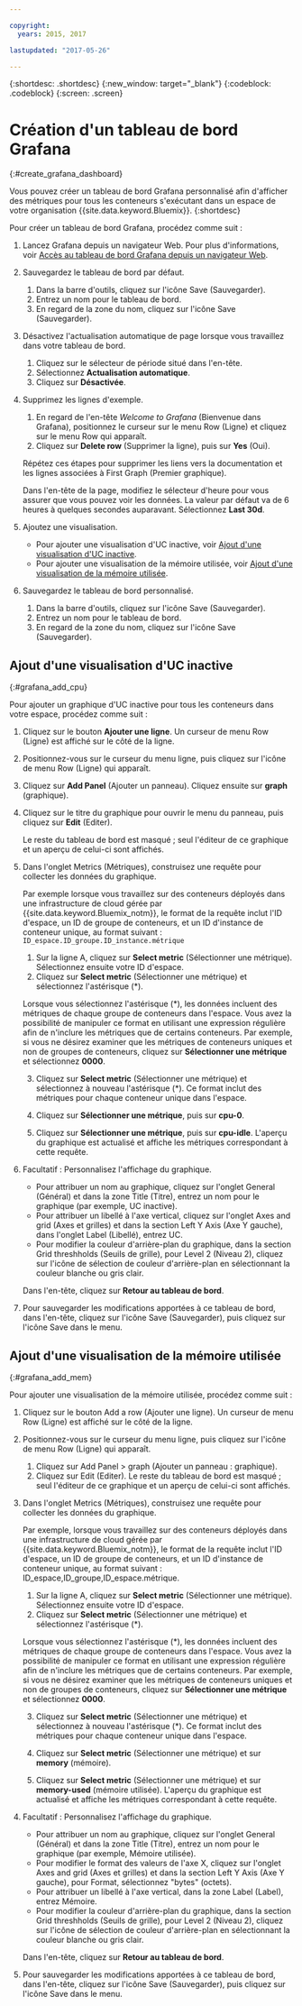 ```yaml
---

copyright:
  years: 2015, 2017

lastupdated: "2017-05-26"

---
```



{:shortdesc: .shortdesc}
{:new_window: target="_blank"}
{:codeblock: .codeblock}
{:screen: .screen}

# Création d'un tableau de bord Grafana
{:#create_grafana_dashboard}

Vous pouvez créer un tableau de bord Grafana personnalisé afin d'afficher des métriques pour tous les conteneurs s'exécutant dans un espace de votre organisation {{site.data.keyword.Bluemix}}.
{:shortdesc}

Pour créer un tableau de bord Grafana, procédez comme suit :

1. Lancez Grafana depuis un navigateur Web. Pour plus d'informations, voir [Accès au tableau de bord Grafana depuis un navigateur Web](navigating_grafana.html#launch_grafana_from_browser).

2. Sauvegardez le tableau de bord par défaut.

    1. Dans la barre d'outils, cliquez sur l'icône Save (Sauvegarder).
    2. Entrez un nom pour le tableau de bord.
    3. En regard de la zone du nom, cliquez sur l'icône Save (Sauvegarder).
   
3. Désactivez l'actualisation automatique de page lorsque vous travaillez dans votre tableau de bord. 

    1. Cliquez sur le sélecteur de période situé dans l'en-tête.
    2. Sélectionnez **Actualisation automatique**.
    3. Cliquez sur **Désactivée**.
 
 5. Supprimez les lignes d'exemple.
 
     1. En regard de l'en-tête *Welcome to Grafana* (Bienvenue dans Grafana), positionnez le curseur sur le menu Row (Ligne) et cliquez sur le menu Row qui apparaît.
     2. Cliquez sur **Delete row** (Supprimer la ligne), puis sur **Yes** (Oui).
     
     Répétez ces étapes pour supprimer les liens vers la documentation et les lignes associées à First Graph (Premier graphique). 
     
     Dans l'en-tête de la page, modifiez le sélecteur d'heure pour vous assurer que vous pouvez voir les données. La valeur par défaut va de 6 heures à quelques secondes auparavant. Sélectionnez
**Last 30d**.
     
6. Ajoutez une visualisation.

    * Pour ajouter une visualisation d'UC inactive, voir [Ajout d'une visualisation d'UC inactive](create_grafana_dashboard.html#grafana_add_cpu).
    * Pour ajouter une visualisation de la mémoire utilisée, voir [Ajout d'une visualisation de la mémoire utilisée](create_grafana_dashboard.html#grafana_add_mem).
        
7. Sauvegardez le tableau de bord personnalisé.

    1. Dans la barre d'outils, cliquez sur l'icône Save (Sauvegarder).
    2. Entrez un nom pour le tableau de bord.
    3. En regard de la zone du nom, cliquez sur l'icône Save (Sauvegarder).
    

## Ajout d'une visualisation d'UC inactive
{:#grafana_add_cpu}

Pour ajouter un graphique d'UC inactive pour tous les conteneurs dans votre espace, procédez comme suit :

1. Cliquez sur le bouton **Ajouter une ligne**. Un curseur de menu Row (Ligne) est affiché sur le côté de la ligne.
    
2. Positionnez-vous sur le curseur du menu ligne, puis cliquez sur l'icône de menu Row (Ligne) qui apparaît.

3. Cliquez sur **Add Panel** (Ajouter un panneau). Cliquez ensuite sur **graph** (graphique).

4. Cliquez sur le titre du graphique pour ouvrir le menu du panneau, puis cliquez sur **Edit** (Editer). 

    Le reste du tableau de bord est masqué ; seul l'éditeur de ce graphique et un aperçu de celui-ci sont affichés.
    
5. Dans l'onglet Metrics (Métriques), construisez une requête pour collecter les données du graphique. 

    Par exemple lorsque vous travaillez sur des conteneurs déployés dans une infrastructure de cloud gérée par {{site.data.keyword.Bluemix_notm}}, le format de la requête inclut l'ID d'espace, un ID de groupe de conteneurs, et un ID d'instance de conteneur unique, au format suivant : `ID_espace.ID_groupe.ID_instance.métrique`
        
    1. Sur la ligne A, cliquez sur **Select metric** (Sélectionner une métrique). Sélectionnez ensuite votre ID d'espace.
    2. Cliquez sur **Select metric** (Sélectionner une métrique) et sélectionnez l'astérisque (\*).
    
    Lorsque vous sélectionnez l'astérisque (\*), les données incluent des métriques de chaque groupe de conteneurs dans l'espace. Vous avez la possibilité de manipuler ce format en utilisant une expression régulière afin de n'inclure les métriques que de certains conteneurs. Par exemple, si vous ne
désirez examiner que les métriques de conteneurs uniques et non de groupes de conteneurs, cliquez sur
**Sélectionner une métrique** et sélectionnez **0000**.
        
    3. Cliquez sur **Select metric** (Sélectionner une métrique) et sélectionnez à nouveau l'astérisque (\*). Ce format inclut des métriques pour chaque conteneur unique dans l'espace.
        
    4. Cliquez sur **Sélectionner une métrique**, puis sur **cpu-0**.
        
    5. Cliquez sur **Sélectionner une métrique**, puis sur **cpu-idle**. L'aperçu du graphique est actualisé et affiche les métriques correspondant à cette requête.
    
6. Facultatif : Personnalisez l'affichage du graphique.
    
    * Pour attribuer un nom au graphique, cliquez sur l'onglet General (Général) et dans la zone Title (Titre), entrez un nom pour le graphique (par exemple, UC inactive).
    * Pour attribuer un libellé à l'axe vertical, cliquez sur l'onglet Axes and grid (Axes et grilles) et dans la section Left Y Axis (Axe Y gauche), dans l'onglet Label (Libellé), entrez UC.
    * Pour modifier la couleur d'arrière-plan du graphique, dans la section Grid threshholds (Seuils de grille), pour Level 2 (Niveau 2), cliquez sur l'icône de sélection de couleur d'arrière-plan en sélectionnant la couleur blanche ou gris clair.
    
    Dans l'en-tête, cliquez sur **Retour au tableau de bord**.
    
7. Pour sauvegarder les modifications apportées à ce tableau de bord, dans l'en-tête, cliquez sur l'icône Save (Sauvegarder), puis cliquez sur l'icône Save dans le menu.


## Ajout d'une visualisation de la mémoire utilisée
{:#grafana_add_mem}

Pour ajouter une visualisation de la mémoire utilisée, procédez comme suit :

1. Cliquez sur le bouton Add a row (Ajouter une ligne). Un curseur de menu Row (Ligne) est affiché sur le côté de la ligne.
   
2. Positionnez-vous sur le curseur du menu ligne, puis cliquez sur l'icône de menu Row (Ligne) qui apparaît.

    1. Cliquez sur Add Panel > graph (Ajouter un panneau : graphique).
    2. Cliquez sur Edit (Editer). Le reste du tableau de bord est masqué ; seul l'éditeur de ce graphique et un aperçu de celui-ci sont affichés.
    
3. Dans l'onglet Metrics (Métriques), construisez une requête pour collecter les données du graphique. 

    Par exemple, lorsque vous travaillez sur des conteneurs déployés dans une infrastructure de cloud gérée par {{site.data.keyword.Bluemix_notm}}, le format de la requête inclut l'ID d'espace, un ID de groupe de conteneurs, et un ID d'instance de conteneur unique, au format suivant : ID_espace,ID_groupe,ID_espace.métrique.
        
    1. Sur la ligne A, cliquez sur **Select metric** (Sélectionner une métrique). Sélectionnez ensuite votre ID d'espace.
    2. Cliquez sur **Select metric** (Sélectionner une métrique) et sélectionnez l'astérisque (\*).
    
    Lorsque vous sélectionnez l'astérisque (\*), les données incluent des métriques de chaque groupe de conteneurs dans l'espace. Vous avez la possibilité de manipuler ce format en utilisant une expression régulière afin de n'inclure les métriques que de certains conteneurs. Par exemple, si vous ne
désirez examiner que les métriques de conteneurs uniques et non de groupes de conteneurs, cliquez sur
**Sélectionner une métrique** et sélectionnez **0000**.
    
    3. Cliquez sur **Select metric** (Sélectionner une métrique) et sélectionnez à nouveau l'astérisque (\*). Ce format inclut des métriques pour chaque conteneur unique dans l'espace.
        
    4. Cliquez sur **Select metric** (Sélectionner une métrique) et sur **memory** (mémoire).
        
    5. Cliquez sur **Select metric** (Sélectionner une métrique) et sur **memory-used** (mémoire utilisée). L'aperçu du graphique est actualisé et affiche les métriques correspondant à cette requête.
    
6. Facultatif : Personnalisez l'affichage du graphique.
    
    * Pour attribuer un nom au graphique, cliquez sur l'onglet General (Général) et dans la zone Title (Titre), entrez un nom pour le graphique (par exemple, Mémoire utilisée).
    *  Pour modifier le format des valeurs de l'axe X, cliquez sur l'onglet Axes and grid (Axes et grilles) et dans la section Left Y Axis (Axe Y gauche), pour Format, sélectionnez "bytes" (octets).
    * Pour attribuer un libellé à l'axe vertical, dans la zone Label (Label), entrez Mémoire.
    * Pour modifier la couleur d'arrière-plan du graphique, dans la section Grid threshholds (Seuils de grille), pour Level 2 (Niveau 2), cliquez sur l'icône de sélection de couleur d'arrière-plan en sélectionnant la couleur blanche ou gris clair.
    
    Dans l'en-tête, cliquez sur **Retour au tableau de bord**.

7. Pour sauvegarder les modifications apportées à ce tableau de bord, dans l'en-tête, cliquez sur l'icône Save (Sauvegarder), puis cliquez sur l'icône Save dans le menu.

